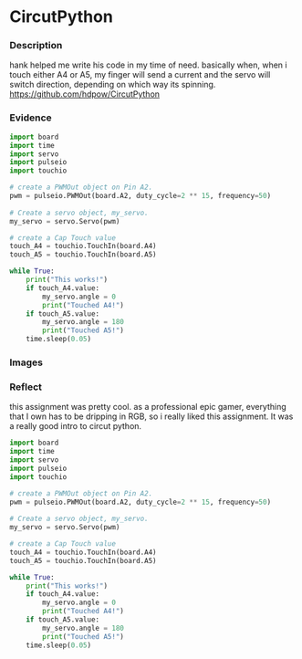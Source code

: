 # CircutPython

### Description
hank helped me write his code in my time of need.  basically when, when i touch either A4 or A5, my finger will send a current and the servo will switch direction, depending on which way its spinning. https://github.com/hdpow/CircutPython
### Evidence
```python
import board
import time
import servo
import pulseio
import touchio

# create a PWMOut object on Pin A2.
pwm = pulseio.PWMOut(board.A2, duty_cycle=2 ** 15, frequency=50)
 
# Create a servo object, my_servo.
my_servo = servo.Servo(pwm)

# create a Cap Touch value
touch_A4 = touchio.TouchIn(board.A4)
touch_A5 = touchio.TouchIn(board.A5)

while True:
    print("This works!")
    if touch_A4.value:
        my_servo.angle = 0
        print("Touched A4!")
    if touch_A5.value:
        my_servo.angle = 180
        print("Touched A5!")
    time.sleep(0.05)
```

### Images


### Reflect
this assignment was pretty cool. as a professional epic gamer, everything that I own has to be dripping in RGB, so i really liked this assignment. It was a really good intro to circut python.

```python
import board
import time
import servo
import pulseio
import touchio

# create a PWMOut object on Pin A2.
pwm = pulseio.PWMOut(board.A2, duty_cycle=2 ** 15, frequency=50)
 
# Create a servo object, my_servo.
my_servo = servo.Servo(pwm)

# create a Cap Touch value
touch_A4 = touchio.TouchIn(board.A4)
touch_A5 = touchio.TouchIn(board.A5)

while True:
    print("This works!")
    if touch_A4.value:
        my_servo.angle = 0
        print("Touched A4!")
    if touch_A5.value:
        my_servo.angle = 180
        print("Touched A5!")
    time.sleep(0.05)
```
